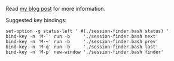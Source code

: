 Read [my blog post](http://siadat.github.io/tmux-session-management/) for more information.

Suggested key bindings:

    set-option -g status-left ' #(./session-finder.bash status) '
    bind-key -n 'M-`' run -b     './session-finder.bash next'
    bind-key -n 'M-~' run -b     './session-finder.bash prev'
    bind-key -n 'M-q' run -b     './session-finder.bash last'
    bind-key -n 'M-p' new-window './session-finder.bash finder'
